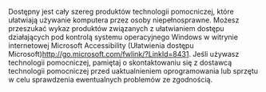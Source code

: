 <Token xmlns:xlink="http://www.w3.org/1999/xlink">Dostępny jest cały szereg produktów technologii pomocniczej, które ułatwiają używanie komputera przez osoby niepełnosprawne. Możesz przeszukać wykaz produktów związanych z ułatwianiem dostępu działających pod kontrolą systemu operacyjnego Windows w <externalLink xmlns="http://ddue.schemas.microsoft.com/authoring/2003/5"><linkText>witrynie internetowej Microsoft Accessibility (Ułatwienia dostępu Microsoft)</linkText><linkUri>http://go.microsoft.com/fwlink/?LinkId=8431</linkUri></externalLink>. Jeśli używasz technologii pomocniczej, pamiętaj o skontaktowaniu się z dostawcą technologii pomocniczej przed uaktualnieniem oprogramowania lub sprzętu w celu sprawdzenia ewentualnych problemów ze zgodnością.</Token>

<!--HONumber=May16_HO1-->


